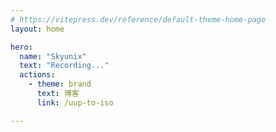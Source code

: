 ```yaml
---
# https://vitepress.dev/reference/default-theme-home-page
layout: home

hero:
  name: "Skyunix"
  text: "Recording..."
  actions:
    - theme: brand
      text: 博客
      link: /uup-to-iso

---
```


